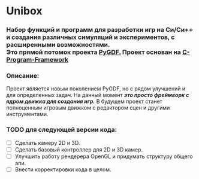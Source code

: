# Unibox
### Набор функций и программ для разработки игр на Си/Си++ и создания различных симуляций и экспериментов, с расширенными возможностями.</br>Это прямой потомок проекта [PyGDF.](https://github.com/LukovDev/PyGDF) Проект основан на [C-Program-Framework](https://github.com/LukovDev/C-Program-Framework)

### Описание:
Проект является новым поколением PyGDF, но с рядом улучшений и для определенных задач. На данный момент _**это просто фреймворк с ядром движка для создания игр.**_ В будущем проект станет полноценным игровым движком с редактором сцен и другими инструментами.

### TODO для следующей версии кода:
- [ ] Сделать камеру 2D и 3D.
- [ ] Сделать базовый контроллер для 2D и 3D камер.
- [ ] Улучшить работу рендерера OpenGL и придумать структуру общего апи.
- [ ] Внести корректировки кода в целом.
